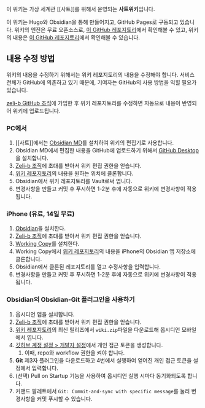 이 위키는 가상 세계관 [[사트]]를 위해서 운영되는 **사트위키**입니다.

이 위키는 Hugo와 Obsidian을 통해 만들어지고, GitHub Pages로 구동되고 있습니다. 위키의 엔진은 무료 오픈소스로, [이 GitHub 레포지토리](https://github.com/zeli-b/zeli-b.github.io)에서 확인해볼 수 있고, 위키의 내용은 [이 GitHub 레포지토리](https://github.com/zeli-b/wiki)에서 확인해볼 수 있습니다.

## 내용 수정 방법
위키의 내용을 수정하기 위해서는 위키 레포지토리의 내용을 수정해야 합니다. 서비스 전체가 GitHub에 의존하고 있기 때문에, 기여자는 GitHub의 사용 방법을 익힐 필요가 있습니다.

[zeli-b GitHub 조직](https://github.com/zeli-b)에 가입한 후 위키 레포지토리를 수정하면 자동으로 내용이 반영되어 위키에 업로드됩니다.

### PC에서
1. [[사트]]에서는 [Obsidian MD](https://obsidian.md/)를 설치하여 위키의 편집기로 사용합니다.
2. Obsidian MD에서 편집한 내용을 GitHub에 업로드하기 위해서 [GitHub Desktop](https://desktop.github.com/download/)을 설치합니다.
3. [Zeli-b 조직](https://github.com/zeli-b)에 초대를 받아서 위키 편집 권한을 얻습니다.
4. [위키 레포지토리](https://github.com/zeli-b/wiki)의 내용을 원하는 위치에 클론합니다.
5. Obsidian에서 위키 레포지토리를 Vault로써 엽니다.
6. 변경사항을 만들고 커밋 후 푸시하면 1-2분 후에 자동으로 위키에 변경사항이 적용됩니다.

### iPhone (유료, 14일 무료)
1. [Obsidian](https://apps.apple.com/kr/app/obsidian-connected-notes/id1557175442)을 설치한다.
2. [Zeli-b 조직](https://github.com/zeli-b)에 초대를 받아서 위키 편집 권한을 얻습니다.
3. [Working Copy](https://apps.apple.com/kr/app/working-copy-git-client/id896694807)를 설치한다.
4. Working Copy에서 [위키 레포지토리](https://github.com/zeli-b/wiki)의 내용을 iPhone의 Obsidian 앱 저장소에 클론합니다.
5. Obsidian에서 클론된 레포지토리를 열고 수정사항을 입력합니다.
6. 변경사항을 만들고 커밋 후 푸시하면 1-2분 후에 자동으로 위키에 변경사항이 적용됩니다.

### Obsidian의 Obsidian-Git 플러그인을 사용하기
1. 옵시디언 앱을 설치합니다.
2. [Zeli-b 조직](https://github.com/zeli-b)에 초대를 받아서 위키 편집 권한을 얻습니다.
3. [위키 레포지토리](https://github.com/zeli-b/wiki)의 최신 릴리즈에서 `wiki.zip`파일을 다운로드해 옵시디언 모바일에서 엽니다.
4. [깃허브 계정 설정 > 개발자 설정](https://github.com/settings/tokens)에서 개인 접근 토큰을 생성합니다.
    1. 이때, repo와 workflow 권한을 켜야 합니다.
5. **Git** 제3자 플러그인을 다운로드하고 4번에서 실행하여 얻어진 개인 접근 토큰을 설정에서 입력합니다.
6. (선택) Pull on Startup 기능을 사용하여 옵시디언 실행 시마다 동기화되도록 합니다.
7. 커맨드 팔레트에서 `Git: Commit-and-sync with specific message`를 눌러 변경사항을 커밋 푸시할 수 있습니다.